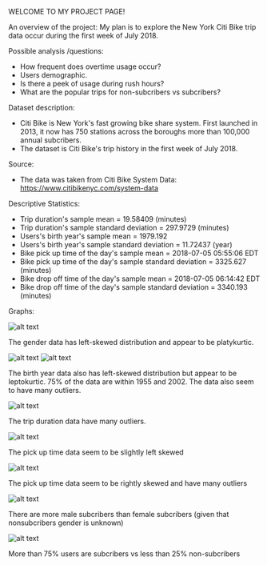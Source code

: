 
WELCOME TO MY PROJECT PAGE!

An overview of the project:
My plan is to explore the New York Citi Bike trip data occur during the first week of July 2018.

Possible analysis /questions:
- How frequent does overtime usage occur?
- Users demographic.
- Is there a peek of usage during rush hours?
- What are the popular trips for non-subcribers vs subcribers?

Dataset description:
- Citi Bike is New York's fast growing bike share system. First launched in 2013, it now has 750 stations across the boroughs more than 100,000 annual subcribers.
- The dataset is Citi Bike's trip history in the first week of July 2018.

Source:
- The data was taken from Citi Bike System Data: https://www.citibikenyc.com/system-data

Descriptive Statistics:
- Trip duration's sample mean = 19.58409 (minutes)
- Trip duration's sample standard deviation = 297.9729 (minutes)
- Users's birth year's sample mean = 1979.192
- Users's birth year's sample standard deviation = 11.72437 (year)
- Bike pick up time of the day's sample mean = 2018-07-05 05:55:06 EDT
- Bike pick up time of the day's sample standard deviation = 3325.627 (minutes)
- Bike drop off time of the day's sample mean = 2018-07-05 06:14:42 EDT
- Bike drop off time of the day's sample standard deviation = 3340.193 (minutes)

Graphs:

![alt text](https://raw.githubusercontent.com/Hana87NH/MAT327_Statistics/master/graphs/Hist_gender.png)

The gender data has left-skewed distribution and appear to be platykurtic.

![alt text](https://raw.githubusercontent.com/Hana87NH/MAT327_Statistics/master/graphs/CitiBike_hist_birthyear.png)
![alt text](https://raw.githubusercontent.com/Hana87NH/MAT327_Statistics/master/graphs/Boxplot_birthYear.png)


The birth year data also has left-skewed distribution but appear to be leptokurtic. 75% of the data are within 1955 and 2002. The data also seem to have many outliers.

![alt text](https://raw.githubusercontent.com/Hana87NH/MAT327_Statistics/master/graphs/Citibike_boxplot_tripduration.png)

The trip duration data have many outliers.

![alt text](https://raw.githubusercontent.com/Hana87NH/MAT327_Statistics/master/graphs/boxPlot_pickUp.png)

The pick up time data seem to be slightly left skewed

![alt text](https://raw.githubusercontent.com/Hana87NH/MAT327_Statistics/master/graphs/Boxplot_dropOff.png)

The pick up time data seem to be rightly skewed and have many outliers

![alt text](https://raw.githubusercontent.com/Hana87NH/MAT327_Statistics/master/graphs/Pareto_Gender.png)

There are more male subcribers than female subcribers (given that nonsubcribers gender is unknown)

![alt text](https://raw.githubusercontent.com/Hana87NH/MAT327_Statistics/master/graphs/Pareto_UserTypes.png)

More than 75% users are subcribers vs less than 25% non-subcribers

